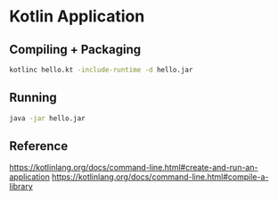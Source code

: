 # Kotlin Application

## Compiling + Packaging

```bash
kotlinc hello.kt -include-runtime -d hello.jar
```

## Running

```bash
java -jar hello.jar
```

## Reference

https://kotlinlang.org/docs/command-line.html#create-and-run-an-application
https://kotlinlang.org/docs/command-line.html#compile-a-library

